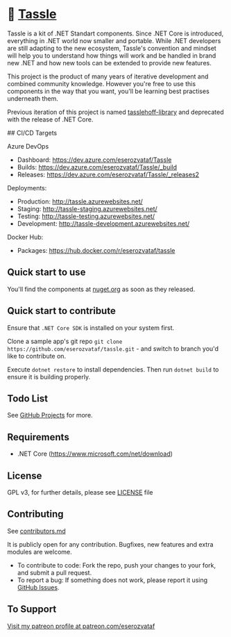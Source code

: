 # 🧩 [Tassle](https://github.com/eserozvataf/tassle)

Tassle is a kit of .NET Standart components. Since .NET Core is introduced, everything in
.NET world now smaller and portable. While .NET developers are still adapting to the new
ecosystem, Tassle's convention and mindset will help you to understand how things will work
and be handled in brand new .NET and how new tools can be extended to provide new features.

This project is the product of many years of iterative development and combined community
knowledge. However you're free to use this components in the way that you want, you'll be
learning best practises underneath them.

Previous iteration of this project is named [tasslehoff-library](https://github.com/eserozvataf/tasslehoff-library) and deprecated with the release of .NET
Core.


## CI/CD Targets

Azure DevOps
- Dashboard: https://dev.azure.com/eserozvataf/Tassle
- Builds: https://dev.azure.com/eserozvataf/Tassle/_build
- Releases: https://dev.azure.com/eserozvataf/Tassle/_releases2

Deployments:
- Production: http://tassle.azurewebsites.net/
- Staging: http://tassle-staging.azurewebsites.net/
- Testing: http://tassle-testing.azurewebsites.net/
- Development: http://tassle-development.azurewebsites.net/

Docker Hub:
- Packages: https://hub.docker.com/r/eserozvataf/tassle


## Quick start to use

You'll find the components at [nuget.org](https://www.nuget.org/) as soon as they released.


## Quick start to contribute

Ensure that `.NET Core SDK` is installed on your system first.

Clone a sample app's git repo `git clone
   https://github.com/eserozvataf/tassle.git` - and switch to branch
   you'd like to contribute on.

Execute `dotnet restore` to install dependencies. Then run `dotnet build`
to ensure it is building properly.


## Todo List

See [GitHub Projects](https://github.com/eserozvataf/tassle/projects) for more.


## Requirements

* .NET Core (https://www.microsoft.com/net/download)


## License

GPL v3, for further details, please see [LICENSE](LICENSE) file


## Contributing

See [contributors.md](contributors.md)

It is publicly open for any contribution. Bugfixes, new features and extra modules are welcome.

* To contribute to code: Fork the repo, push your changes to your fork, and submit a pull request.
* To report a bug: If something does not work, please report it using [GitHub Issues](https://github.com/eserozvataf/tassle/issues).


## To Support

[Visit my patreon profile at patreon.com/eserozvataf](https://www.patreon.com/eserozvataf)
